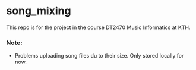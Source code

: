 # song_mixing
This repo is for the project in the course DT2470 Music Informatics at KTH.


### Note:
- Problems uploading song files du to their size. Only stored locally for now.